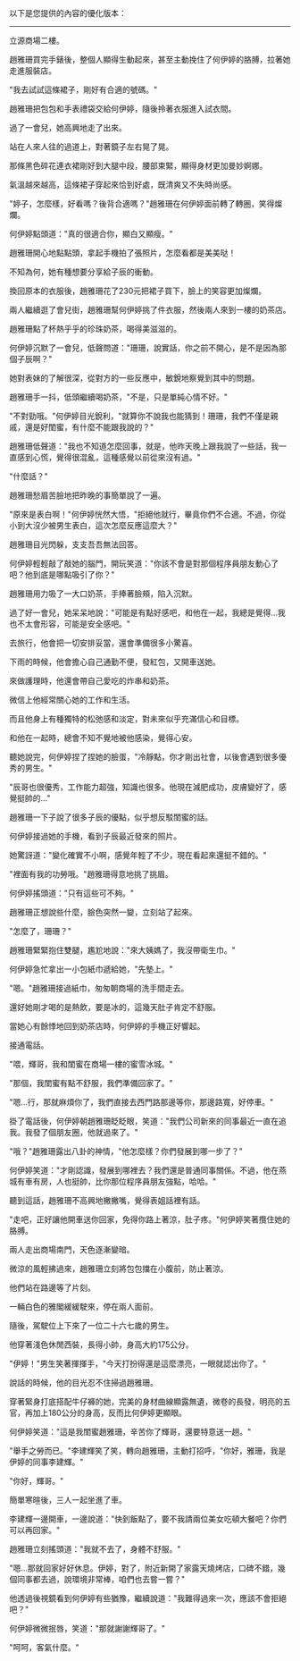 以下是您提供的內容的優化版本：

---

立源商場二樓。

趙雅珊買完手錶後，整個人顯得生動起來，甚至主動挽住了何伊婷的胳膊，拉著她走進服裝店。

"我去試試這條裙子，剛好有合適的號碼。"

趙雅珊把包包和手表禮袋交給何伊婷，隨後拎著衣服進入試衣間。

過了一會兒，她高興地走了出來。

站在人來人往的過道上，對著鏡子左右晃了晃。

那條黑色碎花連衣裙剛好到大腿中段，腰部束緊，顯得身材更加曼妙婀娜。

氣溫越來越高，這條裙子穿起來恰到好處，既清爽又不失時尚感。

"婷子，怎麼樣，好看嗎？後背合適嗎？"趙雅珊在何伊婷面前轉了轉圈，笑得燦爛。

何伊婷點頭道："真的很適合你，顯白又顯瘦。"

趙雅珊開心地點點頭，拿起手機拍了張照片，怎麼看都是美美哒！

不知為何，她有種想要分享給子辰的衝動。

換回原本的衣服後，趙雅珊花了230元把裙子買下，臉上的笑容更加燦爛。

兩人繼續逛了會兒街，趙雅珊幫何伊婷挑了件衣服，然後兩人來到一樓的奶茶店。

趙雅珊點了杯熱乎乎的珍珠奶茶，喝得美滋滋的。

何伊婷沉默了一會兒，低聲問道："珊珊，說實話，你之前不開心，是不是因為那個子辰啊？"

她對表妹的了解很深，從對方的一些反應中，敏銳地察覺到其中的問題。

趙雅珊手一抖，低頭繼續喝奶茶，"不是，只是單純心情不好。"

"不對勁哦。"何伊婷目光銳利，"就算你不說我也能猜到！珊珊，我們不僅是親戚，還是好閨蜜，有什麼不能跟我說的？"

趙雅珊低聲道："我也不知道怎麼回事，就是，他昨天晚上跟我說了一些話，我一直感到心慌，覺得很混亂，這種感覺以前從來沒有過。"

"什麼話？"

趙雅珊愁眉苦臉地把昨晚的事簡單說了一遍。

"原來是表白啊！"何伊婷恍然大悟，"拒絕他就行，畢竟你們不合適。不過，你從小到大沒少被男生表白，這次怎麼反應這麼大？"

趙雅珊目光閃躲，支支吾吾無法回答。

何伊婷輕輕敲了敲她的腦門，開玩笑道："你該不會是對那個程序員朋友動心了吧？他到底是哪點吸引了你？"

趙雅珊用力吸了一大口奶茶，手捧著臉頰，陷入沉默。

過了好一會兒，她呆呆地說："可能是有點好感吧，和他在一起，我總是覺得…我也不太會形容，可能是安全感吧。"

去旅行，他會把一切安排妥當，還會準備很多小驚喜。

下雨的時候，他會擔心自己通勤不便，發紅包，又開車送她。

來做護理時，他還會帶自己愛吃的炸串和奶茶。

微信上他經常關心她的工作和生活。

而且他身上有種獨特的松弛感和淡定，對未來似乎充滿信心和目標。

和他在一起時，總會不知不覺地被他感染，覺得心安。

聽她說完，何伊婷捏了捏她的臉蛋，"冷靜點，你才剛出社會，以後會遇到很多優秀的男生。"

"辰哥也很優秀，工作能力超強，知識也很多。他現在減肥成功，皮膚變好了，感覺挺帥的…"

趙雅珊一下子說了很多子辰的優點，似乎想反駁閨蜜的話。

何伊婷接過她的手機，看到子辰最近發來的照片。

她驚訝道："變化確實不小啊，感覺年輕了不少，現在看起來還挺不錯的。"

"裡面有我的功勞哦。"趙雅珊得意地挑了挑眉。

何伊婷搖頭道："只有這些可不夠。"

趙雅珊正想說些什麼，臉色突然一變，立刻站了起來。

"怎麼了，珊珊？"

趙雅珊緊緊抱住雙腿，尷尬地說："來大姨媽了，我沒帶衛生巾。"

何伊婷急忙拿出一小包紙巾遞給她，"先墊上。"

"嗯。"趙雅珊接過紙巾，匆匆朝商場的洗手間走去。

還好她剛才喝的是熱飲，要是冰的，這幾天肚子肯定不舒服。

當她心有餘悸地回到奶茶店時，何伊婷的手機正好響起。

接通電話。

"喂，輝哥，我和閨蜜在商場一樓的蜜雪冰城。"

"那個，我閨蜜有點不舒服，我們準備回家了。"

"嗯…行，那就麻煩你了，我們直接去西門路那邊等你，那邊路寬，好停車。"

掛了電話後，何伊婷朝趙雅珊眨眨眼，笑道："我們公司新來的同事最近一直在追我。我發了個朋友圈，他就過來了。"

"哦？"趙雅珊露出八卦的神情，"他怎麼樣？你們發展到哪一步了？"

何伊婷笑道："才剛認識，發展到哪裡去？我們還是普通同事關係。不過，他在燕城有車有房，人也挺帥，比你那位程序員朋友強點，哈哈。"

聽到這話，趙雅珊不高興地撇撇嘴，覺得表姐話裡有話。

"走吧，正好讓他開車送你回家，免得你路上著涼，肚子疼。"何伊婷笑著攬住她的胳膊。

兩人走出商場南門，天色逐漸變暗。

微涼的風輕拂過來，趙雅珊立刻將包包擋在小腹前，防止著涼。

他們站在路邊等了片刻。

一輛白色的雅閣緩緩駛來，停在兩人面前。

隨後，駕駛位上下來了一位二十六七歲的男生。

他穿著淺色休閒西裝，長得小帥，身高大約175公分。

"伊婷！"男生笑著揮揮手，"今天打扮得還是這麼漂亮，一眼就認出你了。"

說話的時候，他的目光忍不住掃過趙雅珊。

穿著緊身打底搭配牛仔褲的她，完美的身材曲線顯露無遺，微卷的長發，明亮的五官，再加上180公分的身高，反而比何伊婷更顯眼。

何伊婷笑道："這是我閨蜜趙雅珊，辛苦你了輝哥，還要特意送一趟。"

"舉手之勞而已。"李建輝笑了笑，轉向趙雅珊，主動打招呼，"你好，雅珊，我是伊婷的同事李建輝。"

"你好，輝哥。"

簡單寒暄後，三人一起坐進了車。

李建輝一邊開車，一邊說道："快到飯點了，要不我請兩位美女吃頓大餐吧？你們可以再回家。"

趙雅珊立刻搖頭道："我就不去了，身體不舒服。"

"嗯…那就回家好好休息。伊婷，對了，附近新開了家露天燒烤店，口碑不錯，幾個同事都去過，說環境非常棒，咱們也去嘗一嘗？"

他透過後視鏡看到何伊婷有些猶豫，繼續說道："我難得過來一次，應該不會拒絕吧？"

何伊婷微微抿唇，笑道："那就謝謝輝哥了。"

"呵呵，客氣什麼。"